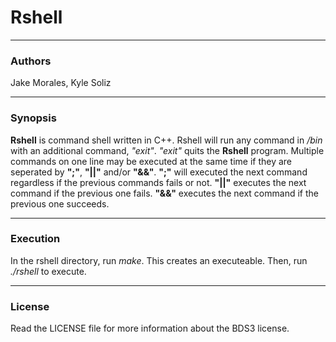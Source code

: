 # Rshell
_______
### Authors
Jake Morales, Kyle Soliz
___
### Synopsis
**Rshell** is command shell written in C++. Rshell will run any command in */bin* with an additional command, *"exit"*. *"exit"* quits the **Rshell** program. Multiple commands on one line may be executed at the same time if they are seperated by **";"**, **"||"** and/or **"&&"**. **";"** will executed the next command regardless if the previous commands fails or not. **"||"** executes the next command if the previous one fails. **"&&"** executes the next command if the previous one succeeds.
___
### Execution
In the rshell directory, run *make*. This creates an executeable. Then, run *./rshell* to execute.
___
### License
Read the LICENSE file for more information about the BDS3 license.
